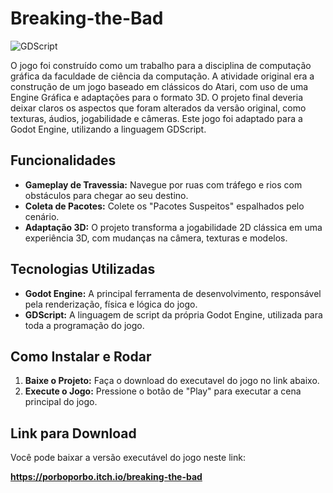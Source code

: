 # Breaking-the-Bad
![GDScript](https://img.shields.io/badge/GDScript-478CBF?style=for-the-badge&logo=gdscript&logoColor=white)

O jogo foi construído como um trabalho para a disciplina de computação gráfica da faculdade de ciência da computação. A atividade original era a construção de um jogo baseado em clássicos do Atari, com uso de uma Engine Gráfica e adaptações para o formato 3D. O projeto final deveria deixar claros os aspectos que foram alterados da versão original, como texturas, áudios, jogabilidade e câmeras. Este jogo foi adaptado para a Godot Engine, utilizando a linguagem GDScript.

## Funcionalidades

  * **Gameplay de Travessia:** Navegue por ruas com tráfego e rios com obstáculos para chegar ao seu destino.
  * **Coleta de Pacotes:** Colete os "Pacotes Suspeitos" espalhados pelo cenário.
  * **Adaptação 3D:** O projeto transforma a jogabilidade 2D clássica em uma experiência 3D, com mudanças na câmera, texturas e modelos.

## Tecnologias Utilizadas

  * **Godot Engine:** A principal ferramenta de desenvolvimento, responsável pela renderização, física e lógica do jogo.
  * **GDScript:** A linguagem de script da própria Godot Engine, utilizada para toda a programação do jogo.

## Como Instalar e Rodar

1.  **Baixe o Projeto:** Faça o download do executavel do jogo no link abaixo.
2.  **Execute o Jogo:** Pressione o botão de "Play" para executar a cena principal do jogo.

## Link para Download

Você pode baixar a versão executável do jogo neste link:

**https://porboporbo.itch.io/breaking-the-bad**



